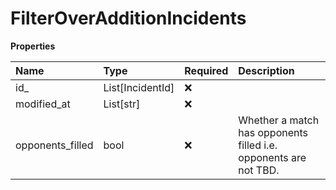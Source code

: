 # FilterOverAdditionIncidents

**Properties**

| Name             | Type             | Required | Description                                                      |
| :--------------- | :--------------- | :------- | :--------------------------------------------------------------- |
| id\_             | List[IncidentId] | ❌       |                                                                  |
| modified_at      | List[str]        | ❌       |                                                                  |
| opponents_filled | bool             | ❌       | Whether a match has opponents filled i.e. opponents are not TBD. |
